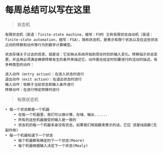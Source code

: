# 每周总结可以写在这里
>状态机

    有限状态机（英语：finite-state machine，缩写：FSM）又称有限状态自动机（英语：finite-state automation，缩写：FSA），简称状态机，是表示有限个状态以及在这些状态之间的转移和动作等行为的数学计算模型。

    状态存储关于过去的信息，就是说：它反映从系统开始到现在时刻的输入变化。转移指示状态变更，并且用必须满足确使转移发生的条件来描述它。动作是在给定时刻要进行的活动的描述。有多种类型的动作：

    进入动作（entry action）：在进入状态时进行
    退出动作（exit action）：在退出状态时进行
    输入动作：依赖于当前状态和输入条件进行
    转移动作：在进行特定转移时进行

 >有限状态机

    • 每一个状态都是一个机器
        • 在每一个机器里，我们可以做计算、存储、输出......
        • 所有的这些机器接受的输入是一致的
        • 状态机的每一个机器本身没有状态，如果我们用函数来表示的话，它应 该是纯函数(无副作用)
    • 每一个机器知道下一个状态
        • 每个机器都有确定的下一个状态(Moore)
        • 每个机器根据输入决定下一个状态(Mealy)